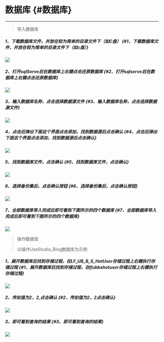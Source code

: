 # 数据库 {#数据库}

---

> 导入数据库

##### 1、下载数据库文件，并放在较为简单的目录文件下（如C盘） {#1、下载数据库文件，并放在较为简单的目录文件下（如c盘）}

![](https://13798489127.gitbooks.io/uform/content/assets/image043.png)

##### 2、打开sqlServe后在数据库上右键点击还原数据库 {#2、打开sqlserve后在数据库上右键点击还原数据库}

![](https://13798489127.gitbooks.io/uform/content/assets/image043.png)

##### 3、输入数据库名称，点击选择数据源文件 {#3、输入数据库名称，点击选择数据源文件}

![](https://13798489127.gitbooks.io/uform/content/assets/image044.png)

##### 4、点击后弹出下面这个界面点击添加，找到数据源后点击确认 {#4、点击后弹出下面这个界面点击添加，找到数据源后点击确认}

![](https://13798489127.gitbooks.io/uform/content/assets/image045.png)

##### 5、找到数据库文件，点击确认 {#5、找到数据库文件，点击确认}

![](https://13798489127.gitbooks.io/uform/content/assets/image046.png)

##### 6、选择备份集后，点击确认按钮 {#6、选择备份集后，点击确认按钮}

![](https://13798489127.gitbooks.io/uform/content/assets/image047.png)

##### 7、全部数据库导入完成后即可看到下图所示的四个数据库 {#7、全部数据库导入完成后即可看到下图所示的四个数据库}

![](https://13798489127.gitbooks.io/uform/content/assets/image048.png)

> 操作数据库
>
> 以操作UseStudio\_Blog数据库为示例

##### 1、展开数据库后找到存储过程，在LF\_UB\_B\_S\_HotUser存储过程上右键执行存储过程 {#1、展开数据库后找到存储过程，在lfubbshotuser存储过程上右键执行存储过程}

![](https://13798489127.gitbooks.io/uform/content/assets/image051.png)

##### 2、传如值为2，2,点击确认 {#2、传如值为2，2点击确认}

![](https://13798489127.gitbooks.io/uform/content/assets/image052.png)

##### 3、即可看到查询的结果 {#3、即可看到查询的结果}

![](https://13798489127.gitbooks.io/uform/content/assets/image053.png)









